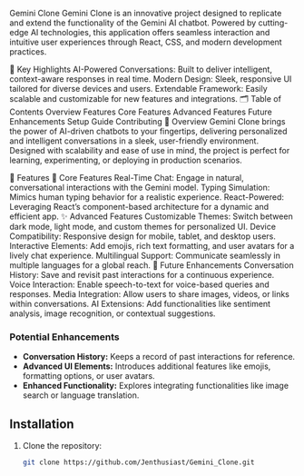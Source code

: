 Gemini Clone
Gemini Clone is an innovative project designed to replicate and extend the functionality of the Gemini AI chatbot. Powered by cutting-edge AI technologies, this application offers seamless interaction and intuitive user experiences through React, CSS, and modern development practices.

🚀 Key Highlights
AI-Powered Conversations: Built to deliver intelligent, context-aware responses in real time.
Modern Design: Sleek, responsive UI tailored for diverse devices and users.
Extendable Framework: Easily scalable and customizable for new features and integrations.
🗂️ Table of Contents
Overview
Features
Core Features
Advanced Features
Future Enhancements
Setup Guide
Contributing
📖 Overview
Gemini Clone brings the power of AI-driven chatbots to your fingertips, delivering personalized and intelligent conversations in a sleek, user-friendly environment. Designed with scalability and ease of use in mind, the project is perfect for learning, experimenting, or deploying in production scenarios.

🌟 Features
🧩 Core Features
Real-Time Chat: Engage in natural, conversational interactions with the Gemini model.
Typing Simulation: Mimics human typing behavior for a realistic experience.
React-Powered: Leveraging React’s component-based architecture for a dynamic and efficient app.
✨ Advanced Features
Customizable Themes: Switch between dark mode, light mode, and custom themes for personalized UI.
Device Compatibility: Responsive design for mobile, tablet, and desktop users.
Interactive Elements: Add emojis, rich text formatting, and user avatars for a lively chat experience.
Multilingual Support: Communicate seamlessly in multiple languages for a global reach.
🔮 Future Enhancements
Conversation History: Save and revisit past interactions for a continuous experience.
Voice Interaction: Enable speech-to-text for voice-based queries and responses.
Media Integration: Allow users to share images, videos, or links within conversations.
AI Extensions: Add functionalities like sentiment analysis, image recognition, or contextual suggestions.
### Potential Enhancements

- **Conversation History:** Keeps a record of past interactions for reference.
- **Advanced UI Elements:** Introduces additional features like emojis, formatting options, or user avatars.
- **Enhanced Functionality:** Explores integrating functionalities like image search or language translation.

## Installation

1. Clone the repository:

   ```bash
   git clone https://github.com/Jenthusiast/Gemini_Clone.git
